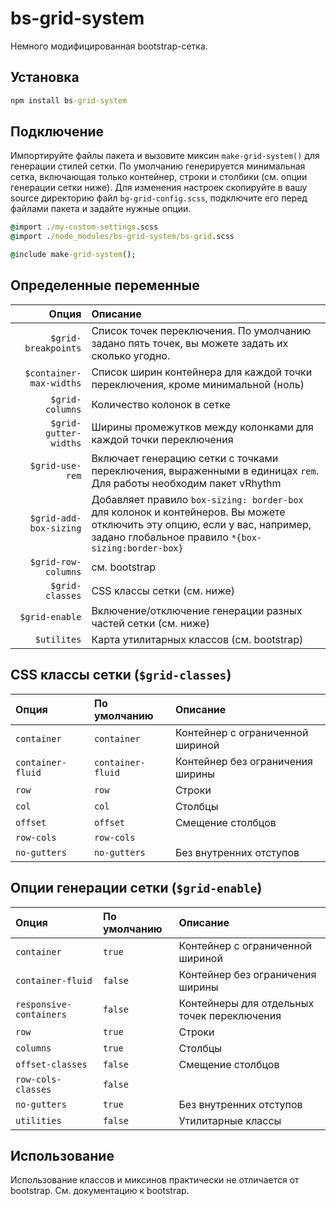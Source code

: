 # bs-grid-system

Немного модифицированная bootstrap-сетка.

## Установка

```cmd
npm install bs-grid-system
```

## Подключение

Импортируйте файлы пакета и вызовите миксин `make-grid-system()` для генерации стилей сетки.
По умолчанию генерируется минимальная сетка, включающая только контейнер,
строки и столбики (см. опции генерации сетки ниже).
Для изменения настроек скопируйте в вашу source директорию файл `bg-grid-config.scss`,
подключите его перед файлами пакета и задайте нужные опции.

```cmd
@import ./my-custom-settings.scss
@import ./node_modules/bs-grid-system/bs-grid.scss

@include make-grid-system();
```

## Определенные переменные

| Опция                     | Описание
| ---:|:---
| `$grid-breakpoints`       | Список точек переключения. По умолчанию задано пять точек, вы можете задать их сколько угодно.
| `$container-max-widths`   | Список ширин контейнера для каждой точки переключения, кроме минимальной (ноль)
| `$grid-columns`           | Количество колонок в сетке
| `$grid-gutter-widths`     | Ширины промежутков между колонками для каждой точки переключения
| `$grid-use-rem`           | Включает генерацию сетки с точками переключения, выраженными в единицах `rem`. Для работы необходим пакет vRhythm
| `$grid-add-box-sizing`    | Добавляет правило `box-sizing: border-box` для колонок и контейнеров. Вы можете отключить эту опцию, если у вас, например, задано глобальное правило `*{box-sizing:border-box}`
| `$grid-row-columns`       | см. bootstrap
| `$grid-classes`           | CSS классы сетки (см. ниже)
| `$grid-enable`            | Включение/отключение генерации разных частей сетки (см. ниже)
| `$utilites`               | Карта утилитарных классов (см. bootstrap)

## CSS классы сетки (`$grid-classes`)

| Опция             | По умолчанию        | Описание
|:---|:---|:---
| `container`       | `container`       | Контейнер с ограниченной шириной
| `container-fluid` | `container-fluid` | Контейнер без ограничения ширины
| `row`             | `row`             | Строки
| `col`             | `col`             | Столбцы
| `offset`          | `offset`          | Смещение столбцов
| `row-cols`        | `row-cols`        | 
| `no-gutters`      | `no-gutters`      | Без внутренних отступов

## Опции генерации сетки (`$grid-enable`)

| Опция                   | По умолчанию | Описание
|:---|:---|:---
| `container`             | `true`       | Контейнер с ограниченной шириной
| `container-fluid`       | `false`      | Контейнер без ограничения ширины
| `responsive-containers` | `false`      | Контейнеры для отдельных точек переключения
| `row`                   | `true`       | Строки
| `columns`               | `true`       | Столбцы
| `offset-classes`        | `false`      | Смещение столбцов
| `row-cols-classes`      | `false`      | 
| `no-gutters`            | `true`       | Без внутренних отступов
| `utilities`             | `false`      | Утилитарные классы

## Использование

Использование классов и миксинов практически не отличается от bootstrap. См. документацию к bootstrap.

